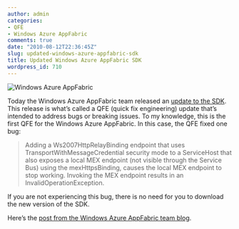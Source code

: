 ```yaml
---
author: admin
categories:
- QFE
- Windows Azure AppFabric
comments: true
date: "2010-08-12T22:36:45Z"
slug: updated-windows-azure-appfabric-sdk
title: Updated Windows Azure AppFabric SDK
wordpress_id: 710
---
```


![Windows Azure AppFabric](https://wadewegner.blob.core.windows.net/wordpress/2010/08/AppFabric2.png)

Today the Windows Azure AppFabric team released an [update to the SDK](http://www.microsoft.com/downloads/details.aspx?FamilyID=39856a03-1490-4283-908f-c8bf0bfad8a5&displaylang=en). This release is what’s called a QFE (quick fix engineering) update that’s intended to address bugs or breaking issues. To my knowledge, this is the first QFE for the Windows Azure AppFabric. In this case, the QFE fixed one bug:

 
> Adding a Ws2007HttpRelayBinding endpoint that uses TransportWithMessageCredential security mode to a ServiceHost that also exposes a local MEX endpoint (not visible through the Service Bus) using the mexHttpsBinding, causes the local MEX endpoint to stop working. Invoking the MEX endpoint results in an InvalidOperationException.

 

If you are not experiencing this bug, there is no need for you to download the new version of the SDK.

 

Here’s the [post from the Windows Azure AppFabric team blog](http://blogs.msdn.com/b/windowsazureappfabric/archive/2010/08/12/new-version-of-the-windows-azure-appfabric-sdk-available-for-download.aspx).

 
